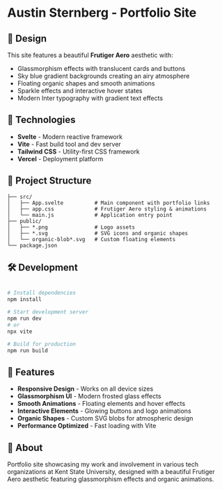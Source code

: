 # Austin Sternberg - Portfolio Site

## 🎨 Design
This site features a beautiful **Frutiger Aero** aesthetic with:
- Glassmorphism effects with translucent cards and buttons
- Sky blue gradient backgrounds creating an airy atmosphere
- Floating organic shapes and smooth animations
- Sparkle effects and interactive hover states
- Modern Inter typography with gradient text effects

## 🚀 Technologies
- **Svelte** - Modern reactive framework
- **Vite** - Fast build tool and dev server
- **Tailwind CSS** - Utility-first CSS framework
- **Vercel** - Deployment platform

## 📁 Project Structure
```
├── src/
│   ├── App.svelte          # Main component with portfolio links
│   ├── app.css             # Frutiger Aero styling & animations
│   └── main.js             # Application entry point
├── public/
│   ├── *.png               # Logo assets
│   ├── *.svg               # SVG icons and organic shapes
│   └── organic-blob*.svg   # Custom floating elements
└── package.json
```


## 🛠️ Development
```bash

# Install dependencies
npm install

# Start development server
npm run dev
# or
npx vite

# Build for production
npm run build
```

## 🎯 Features
- **Responsive Design** - Works on all device sizes
- **Glassmorphism UI** - Modern frosted glass effects
- **Smooth Animations** - Floating elements and hover effects
- **Interactive Elements** - Glowing buttons and logo animations
- **Organic Shapes** - Custom SVG blobs for atmospheric design
- **Performance Optimized** - Fast loading with Vite

## 🌟 About
Portfolio site showcasing my work and involvement in various tech organizations at Kent State University, designed with a beautiful Frutiger Aero aesthetic featuring glassmorphism effects and organic animations.
